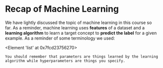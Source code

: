 # Recap of Machine Learning
We have lightly discussed the topic of machine learning in this course so far. As a reminder, machine learning uses
**features**
of a dataset and a
**learning algorithm**
to learn a target concept to
**predict the label**
for a given example. As a reminder of some terminology we used:

<Element 'list' at 0x7fcd23756270>
```{success}
You should remember that parameters are things learned by the learning algorithm while hyperparameters are things you specify.

```

